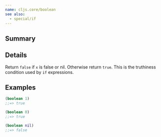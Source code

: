 ```yaml
---
name: cljs.core/boolean
see also:
  - special/if
---
```


## Summary

## Details

Return `false` if `x` is false or nil.  Otherwise return `true`.  This is the
truthiness condition used by `if` expressions.

## Examples

```clj
(boolean 1)
;;=> true

(boolean 0)
;;=> true

(boolean nil)
;;=> false
```
